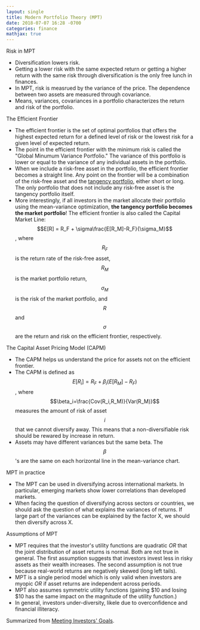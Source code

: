 ```yaml
---
layout: single
title: Modern Portfolio Theory (MPT)
date: 2018-07-07 16:28 -0700
categories: finance
mathjax: true
---
```


Risk in MPT
- Diversification lowers risk.
- Getting a lower risk with the same expected return or getting a higher return with the same risk through diversification is the only free lunch in finances.
- In MPT, risk is measrued by the variance of the price. The dependence between two assets are measured through covariance.
- Means, variances, covariances in a portfolio characterizes the return and risk of the portfolio.

The Efficient Frontier
- The efficient frontier is the set of optimal portfolios that offers the highest expected return for a defined level of risk or the lowest risk for a given level of expected return.
- The point in the efficient frontier with the minimum risk is called the "Global Minumum Variance Portfolio." The variance of this portfolio is lower or equal to the variance of any individual assets in the portfolio.
- When we include a risk-free asset in the portfolio, the efficient frontier becomes a straight line. Any point on the frontier will be a combination of the risk-free asset and the [tangency portfolio](https://en.wikipedia.org/wiki/Modern_portfolio_theory), either short or long. The only portfolio that does not include any risk-free asset is the tangency portfolio itself.
- More interestingly, if all investors in the market allocate their portfolio using the mean-variance optimization, **the tangency portfolio becomes the market portfolio**! The efficient frontier is also called the Capital Market Line: $$E[R] = R_F + \sigma\frac{E[R_M]-R_F}{\sigma_M}$$, where $$R_F$$ is the return rate of the risk-free asset, $$R_M$$ is the market portfolio return, $$\sigma_M$$ is the risk of the market portfolio, and $$R$$ and $$\sigma$$ are the return and risk on the efficient frontier, respectively.


The Capital Asset Pricing Model (CAPM)
- The CAPM helps us understand the price for assets not on the efficient frontier.
- The CAPM is defined as $$E[R_i] = R_F + \beta_i(E[R_M]-R_F)$$, where $$\beta_i=\frac{Cov(R_i,R_M)}{Var(R_M)}$$ measures the amount of risk of asset $$i$$ that we cannot diversify away. This means that a non-diversifiable risk should be rewared by increase in return. 
- Assets may have different variances but the same beta. The $$\beta$$'s are the same on each horizontal line in the mean-variance chart.

MPT in practice
- The MPT can be used in diversifying across international markets. In particular, emerging markets show lower correlations than developed markets.
- When facing the question of diversifying across sectors or countries, we should ask the question of what explains the variances of returns. If large part of the variances can be explained by the factor X, we should then diversify across X.

Assumptions of MPT
- MPT requires that the investor's utility functions are quadratic *OR* that the joint distribution of asset returns is normal. Both are not true in general. The first assumption suggests that investors invest less in risky assets as their wealth increases. The second assumption is not true because real-world returns are negatively skewed (long left tails).
- MPT is a single period model which is only valid when investors are myopic *OR* if asset returns are independent across periods.
- MPT also assumes symmetric utility functions (gaining $10 and losing $10 has the same impact on the magnitude of the utility function.)
- In general, investors under-diversity, likele due to overconfidence and financial illiteracy.

Summarized from [Meeting Investors' Goals](https://www.coursera.org/learn/portfolio-risk-management).